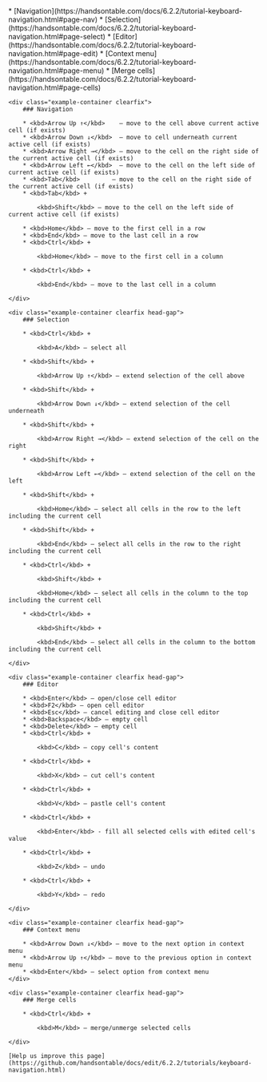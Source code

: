 <div class="static-content">
    <div class="index-list">
        * [Navigation](https://handsontable.com/docs/6.2.2/tutorial-keyboard-navigation.html#page-nav)
        * [Selection](https://handsontable.com/docs/6.2.2/tutorial-keyboard-navigation.html#page-select)
        * [Editor](https://handsontable.com/docs/6.2.2/tutorial-keyboard-navigation.html#page-edit)
        * [Context menu](https://handsontable.com/docs/6.2.2/tutorial-keyboard-navigation.html#page-menu)
        * [Merge cells](https://handsontable.com/docs/6.2.2/tutorial-keyboard-navigation.html#page-cells)
    </div>

    <div class="example-container clearfix">
        ### Navigation

        * <kbd>Arrow Up ↑</kbd>    – move to the cell above current active cell (if exists)
        * <kbd>Arrow Down ↓</kbd>  – move to cell underneath current active cell (if exists)
        * <kbd>Arrow Right →</kbd> – move to the cell on the right side of the current active cell (if exists)
        * <kbd>Arrow Left ←</kbd>  – move to the cell on the left side of current active cell (if exists)
        * <kbd>Tab</kbd>         – move to the cell on the right side of the current active cell (if exists)
        * <kbd>Tab</kbd> + 

            <kbd>Shift</kbd> – move to the cell on the left side of current active cell (if exists)

        * <kbd>Home</kbd> – move to the first cell in a row
        * <kbd>End</kbd> – move to the last cell in a row
        * <kbd>Ctrl</kbd> + 

            <kbd>Home</kbd> – move to the first cell in a column

        * <kbd>Ctrl</kbd> + 

            <kbd>End</kbd> – move to the last cell in a column

    </div>

    <div class="example-container clearfix head-gap">
        ### Selection

        * <kbd>Ctrl</kbd> + 

            <kbd>A</kbd> – select all

        * <kbd>Shift</kbd> + 

            <kbd>Arrow Up ↑</kbd> – extend selection of the cell above

        * <kbd>Shift</kbd> + 

            <kbd>Arrow Down ↓</kbd> – extend selection of the cell underneath

        * <kbd>Shift</kbd> + 

            <kbd>Arrow Right →</kbd> – extend selection of the cell on the right

        * <kbd>Shift</kbd> + 

            <kbd>Arrow Left ←</kbd> – extend selection of the cell on the left

        * <kbd>Shift</kbd> + 

            <kbd>Home</kbd> – select all cells in the row to the left including the current cell

        * <kbd>Shift</kbd> + 

            <kbd>End</kbd> – select all cells in the row to the right including the current cell

        * <kbd>Ctrl</kbd> + 

            <kbd>Shift</kbd> + 

            <kbd>Home</kbd> – select all cells in the column to the top including the current cell

        * <kbd>Ctrl</kbd> + 

            <kbd>Shift</kbd> + 

            <kbd>End</kbd> – select all cells in the column to the bottom including the current cell

    </div>

    <div class="example-container clearfix head-gap">
        ### Editor

        * <kbd>Enter</kbd> – open/close cell editor
        * <kbd>F2</kbd> – open cell editor
        * <kbd>Esc</kbd> – cancel editing and close cell editor
        * <kbd>Backspace</kbd> – empty cell
        * <kbd>Delete</kbd> – empty cell
        * <kbd>Ctrl</kbd> + 

            <kbd>C</kbd> – copy cell's content

        * <kbd>Ctrl</kbd> + 

            <kbd>X</kbd> – cut cell's content

        * <kbd>Ctrl</kbd> + 

            <kbd>V</kbd> – pastle cell's content

        * <kbd>Ctrl</kbd> + 

            <kbd>Enter</kbd> - fill all selected cells with edited cell's value

        * <kbd>Ctrl</kbd> + 

            <kbd>Z</kbd> – undo

        * <kbd>Ctrl</kbd> + 

            <kbd>Y</kbd> – redo

    </div>

    <div class="example-container clearfix head-gap">
        ### Context menu

        * <kbd>Arrow Down ↓</kbd> – move to the next option in context menu
        * <kbd>Arrow Up ↑</kbd> – move to the previous option in context menu
        * <kbd>Enter</kbd> – select option from context menu
    </div>

    <div class="example-container clearfix head-gap">
        ### Merge cells

        * <kbd>Ctrl</kbd> + 

            <kbd>M</kbd> – merge/unmerge selected cells

    </div>

    [Help us improve this page](https://github.com/handsontable/docs/edit/6.2.2/tutorials/keyboard-navigation.html)
</div>
